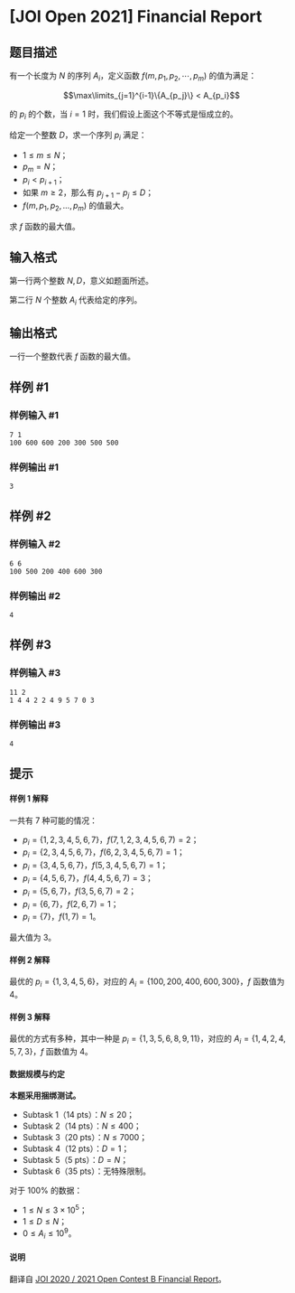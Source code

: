 # [JOI Open 2021] Financial Report

## 题目描述

有一个长度为 $N$ 的序列 $A_i$，定义函数 $f(m,p_1,p_2,\cdots,p_m)$ 的值为满足：

$$\max\limits_{j=1}^{i-1}\{A_{p_j}\} < A_{p_i}$$

的 $p_i$ 的个数，当 $i=1$ 时，我们假设上面这个不等式是恒成立的。

给定一个整数 $D$，求一个序列 $p_i$ 满足：

- $1 \le m \le N$；
- $p_m=N$；
- $p_i<p_{i+1}$；
- 如果 $m \ge 2$，那么有 $p_{j+1}-p_j \le D$；
- $f(m,p_1,p_2,\dots,p_m)$ 的值最大。

求 $f$ 函数的最大值。

## 输入格式

第一行两个整数 $N,D$，意义如题面所述。

第二行 $N$ 个整数 $A_i$ 代表给定的序列。

## 输出格式

一行一个整数代表 $f$ 函数的最大值。

## 样例 #1

### 样例输入 #1
```
7 1
100 600 600 200 300 500 500
```

### 样例输出 #1

```
3
```

## 样例 #2

### 样例输入 #2
```
6 6
100 500 200 400 600 300
```

### 样例输出 #2

```
4
```

## 样例 #3

### 样例输入 #3
```
11 2
1 4 4 2 2 4 9 5 7 0 3
```

### 样例输出 #3

```
4
```

## 提示

#### 样例 1 解释

一共有 $7$ 种可能的情况：

- $p_i=\{1,2,3,4,5,6,7\}$，$f(7,1,2,3,4,5,6,7)=2$；
- $p_i=\{2,3,4,5,6,7\}$，$f(6,2,3,4,5,6,7)=1$；
- $p_i=\{3,4,5,6,7\}$，$f(5,3,4,5,6,7)=1$；
- $p_i=\{4,5,6,7\}$，$f(4,4,5,6,7)=3$；
- $p_i=\{5,6,7\}$，$f(3,5,6,7)=2$；
- $p_i=\{6,7\}$，$f(2,6,7)=1$；
- $p_i=\{7\}$，$f(1,7)=1$。

最大值为 $3$。

#### 样例 2 解释

最优的 $p_i=\{1,3,4,5,6\}$，对应的 $A_i=\{100,200,400,600,300\}$，$f$ 函数值为 $4$。

#### 样例 3 解释

最优的方式有多种，其中一种是 $p_i=\{1,3,5,6,8,9,11\}$，对应的 $A_i=\{ 1, 4, 2, 4, 5, 7, 3\}$，$f$ 函数值为 $4$。

#### 数据规模与约定

**本题采用捆绑测试。**

- Subtask 1（14 pts）：$N \le 20$；
- Subtask 2（14 pts）：$N \le 400$；
- Subtask 3（20 pts）：$N \le 7000$；
- Subtask 4（12 pts）：$D=1$；
- Subtask 5（5 pts）：$D=N$；
- Subtask 6（35 pts）：无特殊限制。

对于 $100\%$ 的数据：

- $1 \le N \le 3 \times 10^5$；
- $1 \le D \le N$；
- $0 \le A_i \le 10^9$。

#### 说明

翻译自 [JOI 2020 / 2021 Open Contest B Financial Report](http://s3-ap-northeast-1.amazonaws.com/data.cms.ioi-jp.org/open-2021/financial/2021-open-financial-statement-en.pdf)。
